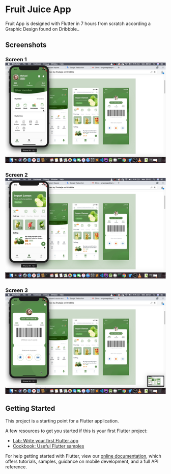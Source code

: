 # Fruit Juice App

Fruit App is designed with Flutter in 7 hours from scratch according a Graphic Design found on Dribbble..

## Screenshots

### Screen 1 ![alt text](https://github.com/angebagui/fruitapp/blob/master/screenshots/2019-07-24_20-53-28.png)
### Screen 2 ![alt text](https://github.com/angebagui/fruitapp/blob/master/screenshots/2019-07-24_20-52-57.png)
### Screen 3 ![alt text](https://github.com/angebagui/fruitapp/blob/master/screenshots/2019-07-24_20-53-02.png)

## Getting Started

This project is a starting point for a Flutter application.

A few resources to get you started if this is your first Flutter project:

- [Lab: Write your first Flutter app](https://flutter.dev/docs/get-started/codelab)
- [Cookbook: Useful Flutter samples](https://flutter.dev/docs/cookbook)

For help getting started with Flutter, view our
[online documentation](https://flutter.dev/docs), which offers tutorials,
samples, guidance on mobile development, and a full API reference.
